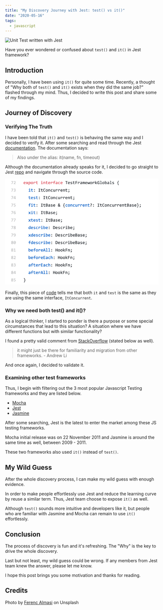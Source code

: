 ```yaml
---
title: "My Discovery Journey with Jest: test() vs it()"
date: "2020-05-16"
tags:
  - javascript
---
```


![Unit Test written with Jest](https://images.unsplash.com/photo-1576444356170-66073046b1bc?ixlib=rb-1.2.1&ixid=eyJhcHBfaWQiOjEyMDd9&auto=format&fit=crop&w=1650&q=80)

Have you ever wondered or confused about `test()` and  `it()` in Jest framework?

## Introduction

Personally, I have been using `it()` for quite some time. Recently, a thought of "Why both of `test()` and `it()` exists when they did the same job?" flashed through my mind. Thus, I decided to write this post and share some of my findings.

## Journey of Discovery

### Verifying The Truth

I have been told that `it()` and `test()` is behaving the same way and I decided to verify it. After some searching and read through the Jest [documentation](https://jestjs.io/docs/en/api#testname-fn-timeout). The documentation says:

> Also under the alias: it(name, fn, timeout)

Although the documentation already speaks for it, I decided to go straight to Jest [repo](https://github.com/facebook/jest) and navigate through the source code.

![Screenshot of Jest Global.ts](../images/jest-global-ts.png)

Finally, this piece of [code](https://github.com/facebook/jest/blob/f776624a7c50ec04307609bf67c7b103857caec2/packages/jest-types/src/Global.ts) tells me that both `it` and `test` is the same as they are using the same interface, `ItConcurrent`.

### Why we need both test() and it()?

As a logical thinker, I started to ponder is there a purpose or some special circumstances that lead to this situation? A situation where we have different functions but with similar functionality?

I found a pretty valid comment from [StackOverflow](https://stackoverflow.com/questions/45778192/what-is-the-difference-between-it-and-test-in-jest#comment78514071_45778192) (stated below as well).

> it might just be there for familiarity and migration from other frameworks. - Andrew Li

And once again, I decided to validate it.

### Examining other test frameworks

Thus, I begin with filtering out the 3 most popular Javascript Testing frameworks and they are listed below.

- [Mocha](https://mochajs.org/)
- [Jest](https://jestjs.io/)
- [Jasmine](https://jasmine.github.io/)

After some searching, Jest is the latest to enter the market among these JS testing frameworks. 

Mocha initial release was on 22 November 2011 and Jasmine is around the same time as well, between 2009 - 2011. 

These two frameworks also used `it()` instead of `test()`. 

## My Wild Guess

After the whole discovery process, I can make my wild guess with enough evidence. 

In order to make people effortlessly use Jest and reduce the learning curve by reuse a similar term. Thus, Jest team choose to expose `it()` as well.

Although `test()` sounds more intuitive and developers like it, but people who are familiar with Jasmine and Mocha can remain to use `it()` effortlessly.

## Conclusion

The process of discovery is fun and it's refreshing. The "Why" is the key to drive the whole discovery.

Last but not least, my wild guess could be wrong. If any members from Jest team knew the answer, please let me know.

I hope this post brings you some motivation and thanks for reading.

## Credits

Photo by [Ferenc Almasi](https://unsplash.com/@flowforfrank) on Unsplash